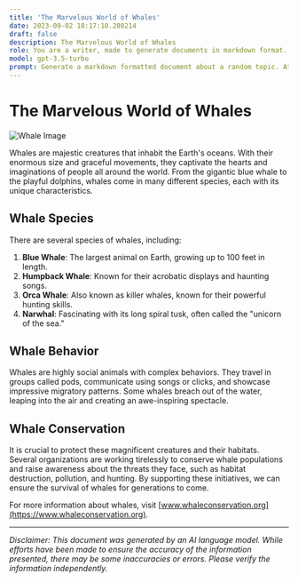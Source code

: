 ```yaml
---
title: 'The Marvelous World of Whales'
date: 2023-09-02 18:17:10.280214
draft: false
description: The Marvelous World of Whales
role: You are a writer, made to generate documents in markdown format. It is very important that all of the documents you generate are in valid markdown format.
model: gpt-3.5-turbo
prompt: Generate a markdown formatted document about a random topic. At the bottom, include a disclaimer explaining that the document was generated by you. The first line of the document should be the title. Make sure that the entire document is in proper markdown format, using a mix of various tags to make the document visually appealing.
---
```


# The Marvelous World of Whales

![Whale Image](https://www.example.com/whale.jpg)

Whales are majestic creatures that inhabit the Earth's oceans. With their enormous size and graceful movements, they captivate the hearts and imaginations of people all around the world. From the gigantic blue whale to the playful dolphins, whales come in many different species, each with its unique characteristics.

## Whale Species

There are several species of whales, including:

1. **Blue Whale**: The largest animal on Earth, growing up to 100 feet in length.
2. **Humpback Whale**: Known for their acrobatic displays and haunting songs.
3. **Orca Whale**: Also known as killer whales, known for their powerful hunting skills.
4. **Narwhal**: Fascinating with its long spiral tusk, often called the "unicorn of the sea."

## Whale Behavior

Whales are highly social animals with complex behaviors. They travel in groups called pods, communicate using songs or clicks, and showcase impressive migratory patterns. Some whales breach out of the water, leaping into the air and creating an awe-inspiring spectacle.

## Whale Conservation

It is crucial to protect these magnificent creatures and their habitats. Several organizations are working tirelessly to conserve whale populations and raise awareness about the threats they face, such as habitat destruction, pollution, and hunting. By supporting these initiatives, we can ensure the survival of whales for generations to come.

For more information about whales, visit [www.whaleconservation.org](https://www.whaleconservation.org).

---

*Disclaimer: This document was generated by an AI language model. While efforts have been made to ensure the accuracy of the information presented, there may be some inaccuracies or errors. Please verify the information independently.*